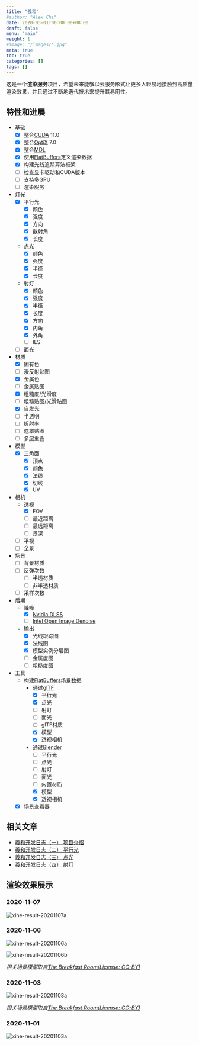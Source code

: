 ```yaml
---
title: "羲和"
#author: "Alex Chi"
date: 2020-03-01T00:00:00+08:00
draft: false
menu: "main"
weight: 1
#image: "/images/*.jpg"
meta: true
toc: true
categories: []
tags: []
---
```


这是一个**渲染服务**项目，希望未来能够以云服务形式让更多人轻易地接触到高质量渲染效果，并且通过不断地迭代技术来提升其易用性。

## 特性和进展

* 基础
    * [x] 整合[CUDA] 11.0
    * [x] 整合[OptiX] 7.0
    * [x] 整合[MDL]
    * [x] 使用[FlatBuffers]定义渲染数据
    * [x] 构建光线追踪算法框架
    * [ ] 检查显卡驱动和CUDA版本
    * [ ] 支持多GPU
    * [ ] 渲染服务
* 灯光
    * [x] 平行光
        * [x] 颜色
        * [x] 强度
        * [x] 方向
        * [x] 散射角
        * [x] 长度
    * 点光
        * [x] 颜色
        * [x] 强度
        * [x] 半径
        * [x] 长度
    * 射灯
        * [x] 颜色
        * [x] 强度
        * [x] 半径
        * [x] 长度
        * [x] 方向
        * [x] 内角
        * [x] 外角
        * [ ] IES
    * [ ] 面光
* 材质
    * [x] 固有色
    * [ ] 漫反射贴图
    * [x] 金属色
    * [ ] 金属贴图
    * [x] 粗糙度/光滑度
    * [ ] 粗糙贴图/光滑贴图
    * [x] 自发光
    * [ ] 半透明
    * [ ] 折射率
    * [ ] 遮罩贴图
    * [ ] 多层重叠
* 模型
    * [x] 三角面
        * [x] 顶点
        * [x] 颜色
        * [x] 法线
        * [x] 切线
        * [x] UV
* 相机
    * 透视
        * [x] FOV
        * [ ] 最近距离
        * [ ] 最远距离
        * [ ] 景深
    * [ ] 平视
    * [ ] 全景
* 场景
    * [ ] 背景材质
    * [ ] 反弹次数
        * [ ] 半透材质
        * [ ] 非半透材质
    * [ ] 采样次数
* 后期
    * 降噪
        * [x] [Nvidia DLSS]
        * [ ] [Intel Open Image Denoise]
    * 输出
        * [x] 光线跟踪图
        * [x] 法线图
        * [x] 模型实例分层图
        * [ ] 金属度图
        * [ ] 粗糙度图
* 工具
    * 构建[FlatBuffers]场景数据
        * 通过[glTF]
            * [x] 平行光
            * [x] 点光
            * [ ] 射灯
            * [ ] 面光
            * [ ] glTF材质
            * [x] 模型
            * [x] 透视相机
        * 通过[Blender]
            * [ ] 平行光
            * [ ] 点光
            * [ ] 射灯
            * [ ] 面光
            * [ ] 内置材质
            * [x] 模型
            * [x] 透视相机
    * [x] 场景查看器

## 相关文章

* [羲和开发日志（一） 项目介绍](/posts/xihe-development-log-1st-intro)
* [羲和开发日志（二） 平行光](/posts/xihe-development-log-2-direction-light)
* [羲和开发日志（三） 点光](/posts/xihe-development-log-3-point-light)
* [羲和开发日志（四） 射灯](/posts/xihe-development-log-4-spot-light)

## 渲染效果展示

### 2020-11-07

![xihe-result-20201107a](/images/xihe-result-20201107a.webp)

### 2020-11-06

![xihe-result-20201106a](/images/xihe-result-20201106a.jpg)

![xihe-result-20201106b](/images/xihe-result-20201106b.jpg)

*相关场景模型取自[The Breakfast Room(License: CC-BY)](https://blendswap.com/blend/13363)*

### 2020-11-03

![xihe-result-20201103a](/images/xihe-result-20201103a.jpg)

*相关场景模型取自[The Breakfast Room(License: CC-BY)](https://blendswap.com/blend/13363)*

### 2020-11-01

![xihe-result-20201103a](/images/xihe-intro-result.jpg)

[CUDA]: https://developer.nvidia.com/cuda-toolkit
[OptiX]: https://developer.nvidia.com/optix
[MDL]: https://www.nvidia.com/en-us/design-visualization/technologies/material-definition-language/
[FlatBuffers]: https://google.github.io/flatbuffers/
[Nvidia DLSS]: https://developer.nvidia.com/dlss
[Intel Open Image Denoise]: https://www.openimagedenoise.org/
[glTF]: https://khronos.org/gltf
[Blender]: http://blender.org/
